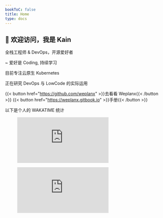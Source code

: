 ```yaml
---
bookToC: false
title: Home
type: docs
---
```


## 👋 欢迎访问，我是 Kain

全栈工程师 & DevOps，开源爱好者

~ 爱好是 Coding, 持续学习

目前专注云原生 Kubernetes

正在研究 DevOps 与 LowCode 的实际运用

{{< button href="https://github.com/weplanx" >}}去看看 Weplanx{{< /button >}}
{{< button href="https://weplanx.gitbook.io" >}}手册{{< /button >}}

以下是个人的 WAKATIME 统计

<figure><embed src="https://wakatime.com/share/@af41afe2-6df2-4059-b756-c24617adfa03/f9e3ef4d-6c8f-41d6-bed7-0f1cfd57d6c7.svg"></embed></figure>
<figure><embed src="https://wakatime.com/share/@af41afe2-6df2-4059-b756-c24617adfa03/72f37a1c-4672-4140-9599-1655e14df4ac.svg"></embed></figure>
